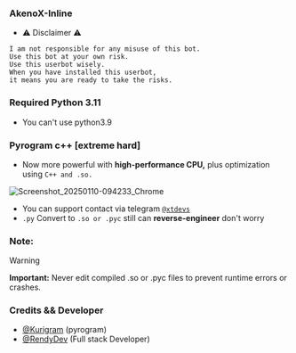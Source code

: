 ### AkenoX-Inline
- ⚠️ Disclaimer ⚠️
```
I am not responsible for any misuse of this bot.
Use this bot at your own risk.
Use this userbot wisely.
When you have installed this userbot,
it means you are ready to take the risks.
```
### Required Python 3.11
- You can't use python3.9

### Pyrogram c++ [extreme hard]
- Now more powerful with <b>high-performance CPU,</b> plus optimization using <code>C++ and .so.</code>

![Screenshot_20250110-094233_Chrome](https://github.com/user-attachments/assets/a3de2d7a-07d7-40b2-b804-d3f43844f0a5)
- You can support contact via telegram [`@xtdevs`](https://t.me/xtdevs)
- `.py` Convert to `.so or .pyc` still can <b>reverse-engineer</b> don't worry

### Note:
> [!WARNING]
> <b>Important:</b> Never edit compiled .so or .pyc files to prevent runtime errors or crashes.
### Credits && Developer 
- [@Kurigram](https://github.com/KurimuzonAkuma/pyrogram) (pyrogram)
- [@RendyDev](https://t.me/xtdevs) (Full stack Developer)
